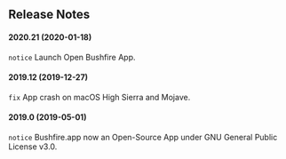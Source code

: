 Release Notes
---

#### 2020.21 (2020-01-18)
`notice` Launch Open Bushfire App.

#### 2019.12 (2019-12-27)
`fix` App crash on macOS High Sierra and Mojave.

#### 2019.0 (2019-05-01)
`notice` Bushfire.app now an Open-Source App under GNU General Public License v3.0.  
